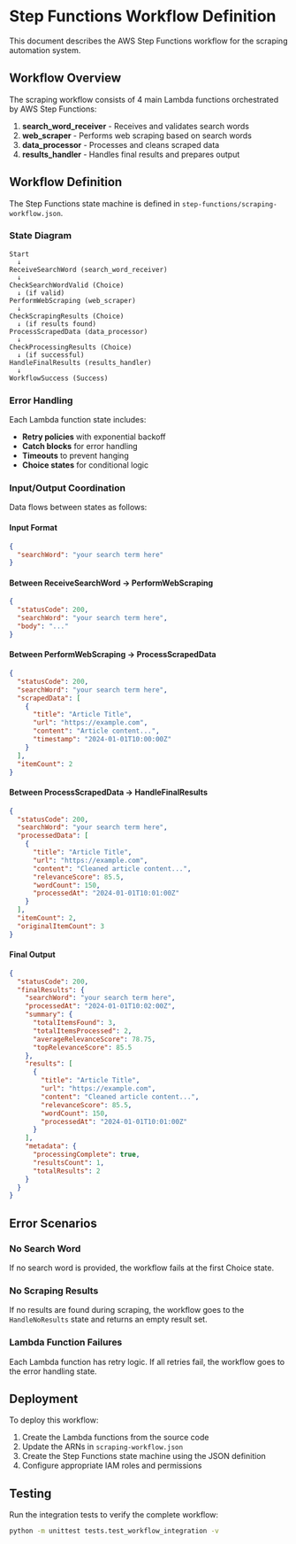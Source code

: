 # Step Functions Workflow Definition

This document describes the AWS Step Functions workflow for the scraping automation system.

## Workflow Overview

The scraping workflow consists of 4 main Lambda functions orchestrated by AWS Step Functions:

1. **search_word_receiver** - Receives and validates search words
2. **web_scraper** - Performs web scraping based on search words  
3. **data_processor** - Processes and cleans scraped data
4. **results_handler** - Handles final results and prepares output

## Workflow Definition

The Step Functions state machine is defined in `step-functions/scraping-workflow.json`.

### State Diagram

```
Start
  ↓
ReceiveSearchWord (search_word_receiver)
  ↓
CheckSearchWordValid (Choice)
  ↓ (if valid)
PerformWebScraping (web_scraper)
  ↓
CheckScrapingResults (Choice)
  ↓ (if results found)
ProcessScrapedData (data_processor)
  ↓
CheckProcessingResults (Choice)
  ↓ (if successful)
HandleFinalResults (results_handler)
  ↓
WorkflowSuccess (Success)
```

### Error Handling

Each Lambda function state includes:
- **Retry policies** with exponential backoff
- **Catch blocks** for error handling
- **Timeouts** to prevent hanging
- **Choice states** for conditional logic

### Input/Output Coordination

Data flows between states as follows:

#### Input Format
```json
{
  "searchWord": "your search term here"
}
```

#### Between ReceiveSearchWord → PerformWebScraping
```json
{
  "statusCode": 200,
  "searchWord": "your search term here",
  "body": "..."
}
```

#### Between PerformWebScraping → ProcessScrapedData
```json
{
  "statusCode": 200,
  "searchWord": "your search term here",
  "scrapedData": [
    {
      "title": "Article Title",
      "url": "https://example.com",
      "content": "Article content...",
      "timestamp": "2024-01-01T10:00:00Z"
    }
  ],
  "itemCount": 2
}
```

#### Between ProcessScrapedData → HandleFinalResults
```json
{
  "statusCode": 200,
  "searchWord": "your search term here",
  "processedData": [
    {
      "title": "Article Title",
      "url": "https://example.com", 
      "content": "Cleaned article content...",
      "relevanceScore": 85.5,
      "wordCount": 150,
      "processedAt": "2024-01-01T10:01:00Z"
    }
  ],
  "itemCount": 2,
  "originalItemCount": 3
}
```

#### Final Output
```json
{
  "statusCode": 200,
  "finalResults": {
    "searchWord": "your search term here",
    "processedAt": "2024-01-01T10:02:00Z",
    "summary": {
      "totalItemsFound": 3,
      "totalItemsProcessed": 2,
      "averageRelevanceScore": 78.75,
      "topRelevanceScore": 85.5
    },
    "results": [
      {
        "title": "Article Title",
        "url": "https://example.com",
        "content": "Cleaned article content...",
        "relevanceScore": 85.5,
        "wordCount": 150,
        "processedAt": "2024-01-01T10:01:00Z"
      }
    ],
    "metadata": {
      "processingComplete": true,
      "resultsCount": 1,
      "totalResults": 2
    }
  }
}
```

## Error Scenarios

### No Search Word
If no search word is provided, the workflow fails at the first Choice state.

### No Scraping Results
If no results are found during scraping, the workflow goes to the `HandleNoResults` state and returns an empty result set.

### Lambda Function Failures
Each Lambda function has retry logic. If all retries fail, the workflow goes to the error handling state.

## Deployment

To deploy this workflow:

1. Create the Lambda functions from the source code
2. Update the ARNs in `scraping-workflow.json`
3. Create the Step Functions state machine using the JSON definition
4. Configure appropriate IAM roles and permissions

## Testing

Run the integration tests to verify the complete workflow:

```bash
python -m unittest tests.test_workflow_integration -v
```